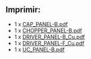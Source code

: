 ## Imprimir:

- 1 x [CAP_PANEL-B.pdf](https://github.com/ZeniteSolar/MAM19/raw/master/PDF/CAP_PANEL-B.pdf)  
- 1 x	[CHOPPER_PANEL-B.pdf](https://github.com/ZeniteSolar/MAM19/raw/master/PDF/CHOPPER_PANEL-B.pdf)  
- 1 x	[DRIVER_PANEL-B_Cu.pdf](https://github.com/ZeniteSolar/MAM19/raw/master/PDF/DRIVER_PANEL-B_Cu.pdf)  
- 1 x	[DRIVER_PANEL-F_Cu.pdf](https://github.com/ZeniteSolar/MAM19/raw/master/PDF/DRIVER_PANEL-F_Cu.pdf)  
- 1 x	[UC_PANEL-B.pdf](https://github.com/ZeniteSolar/MAM19/raw/master/PDF/UC_PANEL-B.pdf)  
